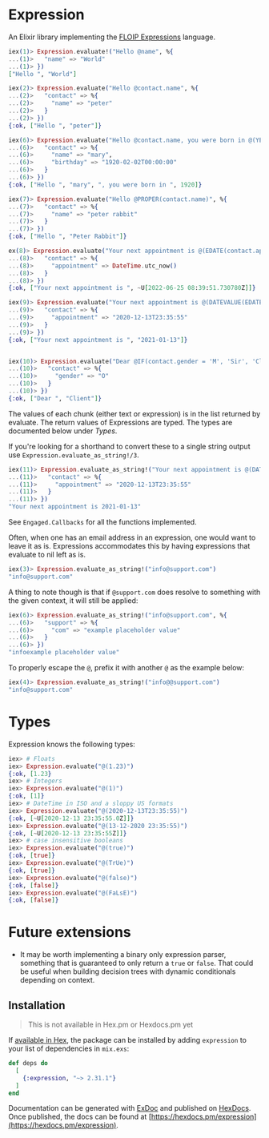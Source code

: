 # Expression

An Elixir library implementing the [FLOIP Expressions](https://floip.gitbook.io/flow-specification/expressions) language.

```elixir
iex(1)> Expression.evaluate!("Hello @name", %{
...(1)>   "name" => "World"
...(1)> })
["Hello ", "World"]

iex(2)> Expression.evaluate("Hello @contact.name", %{
...(2)>   "contact" => %{
...(2)>     "name" => "peter"
...(2)>   }
...(2)> })
{:ok, ["Hello ", "peter"]}

iex(6)> Expression.evaluate("Hello @contact.name, you were born in @(YEAR(contact.birthday))", %{
...(6)>   "contact" => %{
...(6)>     "name" => "mary",
...(6)>     "birthday" => "1920-02-02T00:00:00"
...(6)>   }
...(6)> })
{:ok, ["Hello ", "mary", ", you were born in ", 1920]}

iex(7)> Expression.evaluate("Hello @PROPER(contact.name)", %{
...(7)>   "contact" => %{
...(7)>     "name" => "peter rabbit"
...(7)>   }
...(7)> })
{:ok, ["Hello ", "Peter Rabbit"]}

ex(8)> Expression.evaluate("Your next appointment is @(EDATE(contact.appointment, 1))", %{
...(8)>   "contact" => %{
...(8)>     "appointment" => DateTime.utc_now()
...(8)>   }
...(8)> })
{:ok, ["Your next appointment is ", ~U[2022-06-25 08:39:51.730780Z]]}

iex(9)> Expression.evaluate("Your next appointment is @(DATEVALUE(EDATE(contact.appointment, 1), \"%Y-%m-%d\"))", %{
...(9)>   "contact" => %{
...(9)>     "appointment" => "2020-12-13T23:35:55"
...(9)>   }
...(9)> })
{:ok, ["Your next appointment is ", "2021-01-13"]}


iex(10)> Expression.evaluate("Dear @IF(contact.gender = 'M', 'Sir', 'Client')", %{
...(10)>   "contact" => %{
...(10)>     "gender" => "O"
...(10)>   }
...(10)> })
{:ok, ["Dear ", "Client"]}
```

The values of each chunk (either text or expression) is in the list returned by evaluate.
The return values of Expressions are typed. The types are documented below under _Types_.

If you're looking for a shorthand to convert these to a single string output use `Expression.evaluate_as_string!/3`.

```elixir
iex(11)> Expression.evaluate_as_string!("Your next appointment is @(DATEVALUE(EDATE(contact.appointment, 1), \"%Y-%m-%d\"))", %{
...(11)>   "contact" => %{
...(11)>     "appointment" => "2020-12-13T23:35:55"
...(11)>   }
...(11)> })
"Your next appointment is 2021-01-13"
```

See `Engaged.Callbacks` for all the functions implemented.

Often, when one has an email address in an expression, one would want to leave it as is.
Expressions accommodates this by having expressions that evaluate to nil left as is.

```elixir
iex(3)> Expression.evaluate_as_string!("info@support.com")
"info@support.com"
```

A thing to note though is that if `@support.com` does resolve to something with the given context,
it will still be applied:

```elixir
iex(6)> Expression.evaluate_as_string!("info@support.com", %{
...(6)>   "support" => %{
...(6)>     "com" => "example placeholder value"
...(6)>   }
...(6)> })
"infoexample placeholder value"
```

To properly escape the `@`, prefix it with another `@` as the example below:

```elixir
iex(4)> Expression.evaluate_as_string!("info@@support.com")
"info@support.com"
```

# Types

Expression knows the following types:

```elixir
iex> # Floats
iex> Expression.evaluate("@(1.23)")
{:ok, [1.23}
iex> # Integers
iex> Expression.evaluate("@(1)")
{:ok, [1]}
iex> # DateTime in ISO and a sloppy US formats
iex> Expression.evaluate("@(2020-12-13T23:35:55)")
{:ok, [~U[2020-12-13 23:35:55.0Z]]}
iex> Expression.evaluate("@(13-12-2020 23:35:55)")
{:ok, [~U[2020-12-13 23:35:55Z]]}
iex> # case insensitive booleans
iex> Expression.evaluate("@(true)")
{:ok, [true]}
iex> Expression.evaluate("@(TrUe)")
{:ok, [true]}
iex> Expression.evaluate("@(false)")
{:ok, [false]}
iex> Expression.evaluate("@(FaLsE)")
{:ok, [false]}
```

# Future extensions

- It may be worth implementing a binary only expression parser, something
  that is guaranteed to only return a `true` or `false`. That could be useful
  when building decision trees with dynamic conditionals depending on context.

## Installation

> This is not available in Hex.pm or Hexdocs.pm yet

If [available in Hex](https://hex.pm/docs/publish), the package can be installed
by adding `expression` to your list of dependencies in `mix.exs`:

```elixir
def deps do
  [
    {:expression, "~> 2.31.1"}
  ]
end
```

Documentation can be generated with [ExDoc](https://github.com/elixir-lang/ex_doc)
and published on [HexDocs](https://hexdocs.pm). Once published, the docs can
be found at [https://hexdocs.pm/expression](https://hexdocs.pm/expression).
